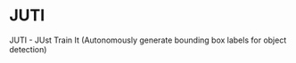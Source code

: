 # JUTI

<div id="top"></div>
JUTI - JUst Train It (Autonomously generate bounding box labels for object detection)
